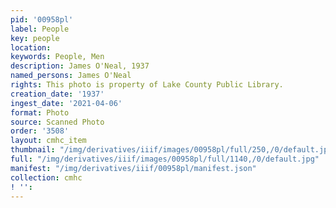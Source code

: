 ```yaml
---
pid: '00958pl'
label: People
key: people
location: 
keywords: People, Men
description: James O'Neal, 1937
named_persons: James O'Neal
rights: This photo is property of Lake County Public Library.
creation_date: '1937'
ingest_date: '2021-04-06'
format: Photo
source: Scanned Photo
order: '3508'
layout: cmhc_item
thumbnail: "/img/derivatives/iiif/images/00958pl/full/250,/0/default.jpg"
full: "/img/derivatives/iiif/images/00958pl/full/1140,/0/default.jpg"
manifest: "/img/derivatives/iiif/00958pl/manifest.json"
collection: cmhc
! '': 
---
```

